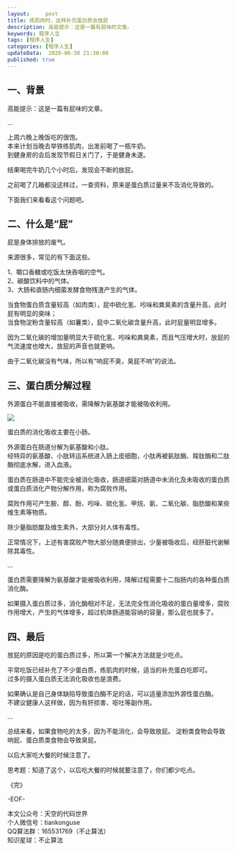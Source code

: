 ```yaml
---   
layout:     post  
title: 练肌肉时，这样补充蛋白质会放屁  
description: 高能提示：这是一篇有屁味的文章。   
keywords: 程序人生  
tags: [程序人生]    
categories: [程序人生]  
updateData:  2020-06-30 21:30:00  
published: true  
---  
```



## 一、背景  


高能提示：这是一篇有屁味的文章。  


...  


上周六晚上晚饭吃的很饱。  
本来计划当晚去举铁练肌肉，出发前喝了一瓶牛奶。  
到健身房的会后发现节假日关门了，于是健身未遂。  


结果喝完牛奶几个小时后，发现会不断的放屁。  


之前喝了几箱都没这样过，一查资料，原来是蛋白质过量来不及消化导致的。  


下面我们来看看这个问题吧。  


## 二、什么是“屁”  


屁是身体排放的废气。  


来源很多，常见的有下面这些。  


1、嚼口香糖或吃饭太快吞咽的空气。  
2、碳酸饮料中的气体。  
3、大肠和直肠内细菌发酵食物残渣产生的气体。  


当食物蛋白质含量较高（如肉类），屁中硫化氢、吲哚和粪臭素的含量升高，此时屁有明显的臭味；  
当食物淀粉含量较高（如薯类），屁中二氧化碳含量升高，此时屁量明显增多。  


因为二氧化碳的增加量明显大于硫化氢、吲哚和粪臭素，而且气压增大时，放屁的气流速度也增大，放屁的声音也就更响。  


由于二氧化碳没有气味，所以有“响屁不臭，臭屁不响”的说法。  


## 三、蛋白质分解过程  


外源蛋白不能直接被吸收，需降解为氨基酸才能被吸收利用。  


![](https://res2020.tiankonguse.com/images/2020/06/30/001.png)  


蛋白质的消化吸收主要在小肠。  


外源蛋白在肠道分解为氨基酸和小肽。  
经特异的氨基酸、小肽转运系统进入肠上皮细胞，小肽再被氨肽酶、羧肽酶和二肽酶彻底水解，进入血液。  


蛋白质在肠道中不能完全被消化吸收，肠道细菌对肠道中未消化及未吸收的蛋白质或蛋白质消化产物分解作用，称为腐败作用。  


腐败作用可产生胺、醇、酚、吲哚、硫化氢、甲烷、氨、二氧化碳、脂肪酸和某些维生素等物质。  


除少量脂肪酸及维生素外，大部分对人体有毒性。  


正常情况下，上述有害腐败产物大部分随粪便排出，少量被吸收后，经肝脏代谢解除其毒性。  


...  


蛋白质需要降解为氨基酸才能被吸收利用，降解过程需要十二指肠内的各种蛋白质消化酶。  


如果摄入蛋白质过多，消化酶相对不足，无法完全性消化吸收的蛋白量增多，腐败作用增大，产生的气体增多，超过机体肠道能容纳的容量，那么屁也就多了。  


## 四、最后  



放屁的原因是吃的蛋白质过多，所以第一个解决方法就是少吃点。  


平常吃饭已经补充了不少蛋白质，练肌肉的时候，适当的补充蛋白吃即可。  
过多的摄入蛋白质无法消化吸收也是浪费。  


如果确认是自己身体缺陷导致蛋白酶不足的话，可以适量添加外源性蛋白酶。  
不建议健康人这样做，因为有肝损害、呕吐等副作用。  


...


总结来看，如果食物吃的太多，因为不能消化，会导致放屁。 
淀粉类食物会导致响屁、蛋白质类食物会导致臭屁。  

以后大家吃大餐的时候注意了。   


思考题：知道了这个，以后吃大餐的时候就要注意了，你们都少吃点。  


《完》  


-EOF-  



本文公众号：天空的代码世界  
个人微信号：tiankonguse  
QQ算法群：165531769（不止算法）  
知识星球：不止算法  

